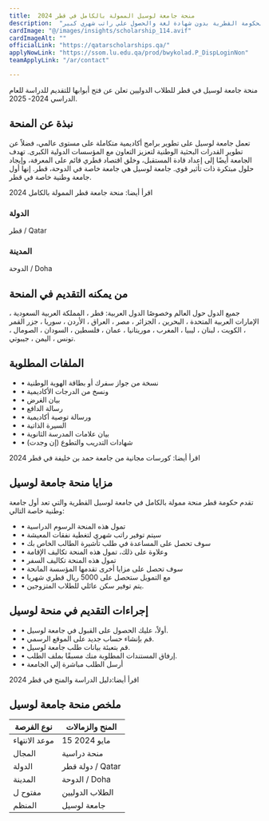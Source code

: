 ```yaml
---
title:  منحة جامعة لوسيل الممولة بالكامل في قطر 2024 
description:  "منحة ممولة بالكامل للدراسة في جامعة لوسيل في قطر مقدمة من الحكومة القطرية بدون شهادة لغة والحصول علي راتب شهري كبير." 
cardImage: "@/images/insights/scholarship_114.avif" 
cardImageAlt: "" 
officialLink: "https://qatarscholarships.qa/" 
applyNowLink: "https://ssom.lu.edu.qa/prod/bwykolad.P_DispLoginNon" 
teamApplyLink: "/ar/contact"

---
```


منحة جامعة لوسيل في قطر للطلاب الدوليين تعلن عن فتح أبوابها للتقديم للدراسة للعام الدراسي 2024- 2025.

## نبذة عن المنحة

تعمل جامعة لوسيل على تطوير برامج أكاديمية متكاملة على مستوى عالمي، فضلاً عن تطوير القدرات البحثية الوطنية لتعزيز التعاون مع المؤسسات الدولية الكبرى. تهدف الجامعة أيضًا إلى إعداد قادة المستقبل، وخلق اقتصاد قطري قائم على المعرفة، وإيجاد حلول مبتكرة ذات تأثير قوي. جامعة لوسيل هي جامعة خاصة في الدوحة، قطر. إنها أول جامعة وطنية خاصة في قطر.

اقرأ أيضا: منحة جامعة قطر الممولة بالكامل 2024

### الدولة

قطر / Qatar

### المدينة

الدوحة / Doha

## من يمكنه التقديم في المنحة

جميع الدول حول العالم وخصوصًا الدول العربية: قطر ، المملكة العربية السعودية ، الإمارات العربية المتحدة ، البحرين ، الجزائر ، مصر ، العراق ، الأردن ، سوريا ، جزر القمر ، الكويت ، لبنان ، ليبيا ، المغرب ، موريتانيا ، عمان ، فلسطين ، السودان ، الصومال ، تونس ، اليمن ، جيبوتي.

## الملفات المطلوبة

- • نسخة من جواز سفرك أو بطاقة الهوية الوطنية
- • ونسخ من الدرجات الأكاديمية
- • بيان الغرض
- • رسالة الدافع
- • ورسالة توصية أكاديمية
- • السيرة الذاتية
- • بيان علامات المدرسة الثانوية
- • شهادات التدريب والتطوع (إن وجدت)

اقرأ أيضا: كورسات مجانية من جامعة حمد بن خليفة في قطر 2024

## مزايا منحة جامعة لوسيل

تقدم حكومة قطر منحة ممولة بالكامل في جامعة لوسيل القطرية والتي تعد أول جامعة وطنية خاصة التالي:

- • تمول هذه المنحة الرسوم الدراسية
- • سيتم توفير راتب شهري لتغطية نفقات المعيشة
- • سوف تحصل على المساعدة في طلب تأشيرة الطالب الخاص بك
- • وعلاوة على ذلك، تمول هذه المنحة تكاليف الإقامة
- • تمول هذه المنحة تكاليف السفر
- • سوف تحصل على مزايا أخرى تقدمها المؤسسة المانحة
- • مع التمويل ستحصل على 5000 ريال قطري شهريا
- • يتم توفير سكن عائلي للطلاب المتزوجين.

## إجراءات التقديم في منحة لوسيل

- • أولاً، عليك الحصول على القبول في جامعة لوسيل.
- • قم بإنشاء حساب جديد على الموقع الرسمي.
- • قم بتعبئة بيانات طلب جامعة لوسيل.
- • إرفاق المستندات المطلوبة منك مسبقًا بملف الطلب.
- • أرسل الطلب مباشرة إلي الجامعة

اقرأ أيضا:دليل الدراسة والمنح في قطر 2024

## ملخص منحة جامعة لوسيل

| نوع الفرصة | المنح والزمالات |
| --- | --- |
| موعد الانتهاء | 15 مايو 2024 |
| المجال | منحة دراسية |
| الدولة | دولة قطر / Qatar |
| المدينة | الدوحة / Doha |
| مفتوح ل | الطلاب الدوليين |
| المنظم | جامعة لوسيل |



